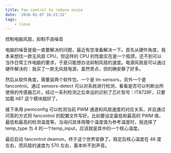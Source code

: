 ```yaml
---
title: Fan control to reduce noise
date: '2016-01-07 16:22:32'
tags:
    - linux
---
```


控制电脑风扇，抑制不良噪音

<!--more-->

电脑的噪音是我一直要解决的问题，最近有空准备解决一下。首先从硬件角度，我本来想找一款无风扇 CPU，但这样的 CPU 的性能实在是一个瓶颈，还不到可以当作日常工作电脑的要求，于是只能想办法抑制风扇的速度。电源风扇是可以通过硬件解决的：我买了一款无风扇电源，虽然贵点，但的确安静了好多。

然后从软件角度，需要装两个软件包，一个是 lm-sensors，另外一个是 fancontrol。通过 sensors-detect 可以对系统进行检测，看看是否可以判断出所使用的传感器芯片。经过一系列检测之后幸运的识别了芯片型号：IT8728F，只要加载 it87 这个模块就好了。

接下来用 pwmconfig 可以检测当前 PWM 通道和风扇速度的对应关系，并且通过问答的方式将 fancontrol 的配置文件写好。比如要设定最低和最高的 PWM 值，最低和最高的检测温度等。当询问具体用哪个温度值为参考温度时，我选择了 temp_type 为 4 的一个temp_input，应该就是其中的一个核心温度。

最后启动 fancontrol deamon，终于这个世界安静了。稳定后核心温度在 46 度左右，而风扇的速度为 570 左右，基本听不到声音。